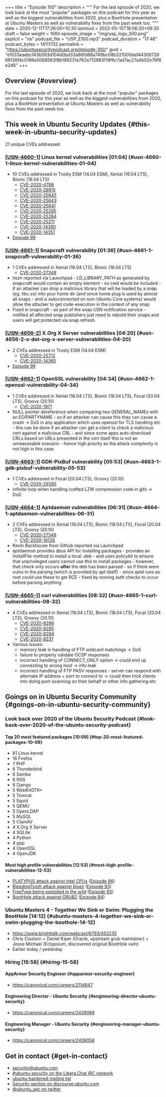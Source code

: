 +++
title = "Episode 100"
description = """
  For the last episode of 2020, we look back at the most "popular"
  packages on this podcast for this year as well as the biggest
  vulnerabilities from 2020, plus a BootHole presentation at Ubuntu Masters
  as well as vulnerability fixes from the past week too.
  """
date = 2020-12-11T17:26:00+10:30
lastmod = 2022-05-15T18:06:20+09:30
draft = false
weight = 1060
episode_image = "img/usp_logo_500.png"
explicit = "no"
podcast_file = "USP_E100.mp3"
podcast_duration = "17:46"
podcast_bytes = 14111732
permalink = "https://ubuntusecuritypodcast.org/episode-100/"
guid = "e1033eaebcf43b593d104d0bd33a86fd88a749bc08b321000daf4430672668126f4c0196e5068563f8b199231e762e712983f19f6c7ad7ac27a4b52e76f6e246"
+++

## Overview {#overview}

For the last episode of 2020, we look back at the most "popular"
packages on this podcast for this year as well as the biggest
vulnerabilities from 2020, plus a BootHole presentation at Ubuntu Masters
as well as vulnerability fixes from the past week too.


## This week in Ubuntu Security Updates {#this-week-in-ubuntu-security-updates}

21 unique CVEs addressed


### [[USN-4660-1](https://ubuntu.com/security/notices/USN-4660-1)] Linux kernel vulnerabilities [01:04] {#usn-4660-1-linux-kernel-vulnerabilities-01-04}

-   10 CVEs addressed in Trusty ESM (14.04 ESM), Xenial (16.04 LTS), Bionic (18.04 LTS)
    -   [CVE-2020-4788](https://ubuntu.com/security/CVE-2020-4788) <!-- medium -->
    -   [CVE-2020-28915](https://ubuntu.com/security/CVE-2020-28915) <!-- medium -->
    -   [CVE-2020-25645](https://ubuntu.com/security/CVE-2020-25645) <!-- medium -->
    -   [CVE-2020-25643](https://ubuntu.com/security/CVE-2020-25643) <!-- medium -->
    -   [CVE-2020-25641](https://ubuntu.com/security/CVE-2020-25641) <!-- medium -->
    -   [CVE-2020-25285](https://ubuntu.com/security/CVE-2020-25285) <!-- low -->
    -   [CVE-2020-25284](https://ubuntu.com/security/CVE-2020-25284) <!-- medium -->
    -   [CVE-2020-25211](https://ubuntu.com/security/CVE-2020-25211) <!-- medium -->
    -   [CVE-2020-14390](https://ubuntu.com/security/CVE-2020-14390) <!-- low -->
    -   [CVE-2020-14351](https://ubuntu.com/security/CVE-2020-14351) <!-- low -->
-   [Episode 99](https://ubuntusecuritypodcast.org/episode-99/)


### [[USN-4661-1](https://ubuntu.com/security/notices/USN-4661-1)] Snapcraft vulnerability [01:36] {#usn-4661-1-snapcraft-vulnerability-01-36}

-   1 CVEs addressed in Xenial (16.04 LTS), Bionic (18.04 LTS)
    -   [CVE-2020-27348](https://ubuntu.com/security/CVE-2020-27348) <!-- medium -->
-   itszn reported via Launchpad - LD_LIBRARY_PATH as generated by snapcraft
    would contain an empty element - so cwd would be included - if an
    attacker can drop a malicious library that will be loaded by a snap
    (eg. libc.so) into your home dir (and since home plug is used by almost
    all snaps - and is autoconnected on non-Ubuntu Core systems) would allow
    the attacker to get code-execution in the context of any snap
-   Fixed in snapcraft - as part of the snap USN notification service -
    notified all affected snap publishers just need to rebuild their snaps
    and users will get protected via snap refresh


### [[USN-4656-2](https://ubuntu.com/security/notices/USN-4656-2)] X.Org X Server vulnerabilities [04:20] {#usn-4656-2-x-dot-org-x-server-vulnerabilities-04-20}

-   2 CVEs addressed in Trusty ESM (14.04 ESM)
    -   [CVE-2020-25712](https://ubuntu.com/security/CVE-2020-25712) <!-- medium -->
    -   [CVE-2020-14360](https://ubuntu.com/security/CVE-2020-14360) <!-- medium -->
-   [Episode 99](https://ubuntusecuritypodcast.org/episode-99/)


### [[USN-4662-1](https://ubuntu.com/security/notices/USN-4662-1)] OpenSSL vulnerability [04:34] {#usn-4662-1-openssl-vulnerability-04-34}

-   1 CVEs addressed in Xenial (16.04 LTS), Bionic (18.04 LTS), Focal (20.04 LTS), Groovy (20.10)
    -   [CVE-2020-1971](https://ubuntu.com/security/CVE-2020-1971) <!-- high -->
-   NULL pointer dereference when comparing two GENERAL_NAMEs with an
    EDIPARTYNAME - so if an attacker can cause this they can cause a crash -&gt;
    DoS in any application which uses openssl for TLS handling etc - this can
    be done if an attacker can get a client to check a malicious cert against
    a malicious CRL - and since some apps auto-download CRLs based on URLs
    presented in the cert itself this is not an unreasonable scenario - hence
    high priority as the attack complexity is not high in this case


### [[USN-4663-1](https://ubuntu.com/security/notices/USN-4663-1)] GDK-PixBuf vulnerability [05:53] {#usn-4663-1-gdk-pixbuf-vulnerability-05-53}

-   1 CVEs addressed in Focal (20.04 LTS), Groovy (20.10)
    -   [CVE-2020-29385](https://ubuntu.com/security/CVE-2020-29385) <!-- medium -->
-   infinite loop when handling crafted LZW compression code in gifs -&gt; DoS


### [[USN-4664-1](https://ubuntu.com/security/notices/USN-4664-1)] Aptdaemon vulnerabilities [06:31] {#usn-4664-1-aptdaemon-vulnerabilities-06-31}

-   2 CVEs addressed in Xenial (16.04 LTS), Bionic (18.04 LTS), Focal (20.04 LTS), Groovy (20.10)
    -   [CVE-2020-27349](https://ubuntu.com/security/CVE-2020-27349) <!-- medium -->
    -   [CVE-2020-16128](https://ubuntu.com/security/CVE-2020-16128) <!-- medium -->
-   Kevin Backhouse from Github reported via Launchpad
-   aptdaemon provides dbus API for installing packages - provides an
    InstallFile method to install a local .deb - and uses policykit to ensure
    that unprivileged users cannot use this to install packages - however,
    that check only occurs **after** the deb has been parsed - so if there were
    vulns in the parsing (which is provided by apt itself) - since aptd runs
    as root could use these to get RCE - fixed by moving auth checks to occur
    before parsing anything


### [[USN-4665-1](https://ubuntu.com/security/notices/USN-4665-1)] curl vulnerabilities [08:32] {#usn-4665-1-curl-vulnerabilities-08-32}

-   4 CVEs addressed in Xenial (16.04 LTS), Bionic (18.04 LTS), Focal (20.04 LTS), Groovy (20.10)
    -   [CVE-2020-8286](https://ubuntu.com/security/CVE-2020-8286) <!-- medium -->
    -   [CVE-2020-8285](https://ubuntu.com/security/CVE-2020-8285) <!-- medium -->
    -   [CVE-2020-8284](https://ubuntu.com/security/CVE-2020-8284) <!-- low -->
    -   [CVE-2020-8231](https://ubuntu.com/security/CVE-2020-8231) <!-- low -->
-   Various issues:
    -   memory leak in handling of FTP wildcard matchings -&gt; DoS
    -   failure to properly validate OCSP responses
    -   incorrect handling of CONNECT_ONLY option -&gt; could end up connecting to
        wrong host -&gt; info leak
    -   incorrect handling of FTP PASV responses - server can respond with
        alternate IP address + port to connect to -&gt; could then trick clients
        into doing port-scanning on their behalf or other info gathering etc


## Goings on in Ubuntu Security Community {#goings-on-in-ubuntu-security-community}


### Look back over 2020 of the Ubuntu Security Podcast {#look-back-over-2020-of-the-ubuntu-security-podcast}


#### Top 20 most featured packages [10:09] {#top-20-most-featured-packages-10-09}

-   81 Linux kernel
-   16 Firefox
-   7 PHP
-   6 Thunderbird
-   6 Samba
-   6 NSS
-   6 Django
-   5 WebKitGTK+
-   5 Tomcat
-   5 Squid
-   5 QEMU
-   5 OpenLDAP
-   5 MySQL
-   5 ClamAV
-   4 X.Org X Server
-   4 SQLite
-   4 Python
-   4 ppp
-   4 OpenSSL
-   4 OpenJDK


#### Most high profile vulnerabilities [12:53] {#most-high-profile-vulnerabilities-12-53}

-   [PLATYPUS attack against Intel CPUs]() ([Episode 96](https://ubuntusecuritypodcast.org/episode-96/))
-   [BleedingTooth attack against bluez](https://www.intel.com/content/www/us/en/security-center/advisory/intel-sa-00435.html) ([Episode 93](https://ubuntusecuritypodcast.org/episode-93/))
-   [FreeType being exploited in the wild](https://ubuntusecuritypodcast.org/episode-93/#usn-4593-1-freetype-vulnerability-07-30) ([Episode 93](https://ubuntusecuritypodcast.org/episode-93/))
-   [BootHole attack against GRUB2](https://ubuntusecuritypodcast.org/episode-84/#alex-and-joe-take-an-in-depth-and-behind-the-scenes-look-at-boothole-grub-2-08-14) ([Episode 84](https://ubuntusecuritypodcast.org/episode-84/))


### Ubuntu Masters 4 - Together We Sink or Swim: Plugging the BootHole [14:12] {#ubuntu-masters-4-together-we-sink-or-swim-plugging-the-boothole-14-12}

-   <https://www.brighttalk.com/webcast/6793/453235>
-   Chris Coulson + Daniel Kiper (Oracle, upstream grub maintainer) + Jesse
    Michael (Eclypsium, discovered original BootHole vuln)
-   Earlier today / yesterday


### Hiring [15:58] {#hiring-15-58}


#### AppArmor Security Engineer {#apparmor-security-engineer}

-   <https://canonical.com/careers/2114847>


#### Engineering Director - Ubuntu Security {#engineering-director-ubuntu-security}

-   <https://canonical.com/careers/2439068>


#### Engineering Manager - Ubuntu Security {#engineering-manager-ubuntu-security}

-   <https://canonical.com/careers/2439058>


## Get in contact {#get-in-contact}

-   [security@ubuntu.com](mailto:security@ubuntu.com)
-   [#ubuntu-security on the Libera.Chat IRC network](https://libera.chat)
-   [ubuntu-hardened mailing list](https://lists.ubuntu.com/mailman/listinfo/ubuntu-hardened)
-   [Security section on discourse.ubuntu.com](https://discourse.ubuntu.com/c/security)
-   [@ubuntu_sec on twitter](https://twitter.com/ubuntu_sec)